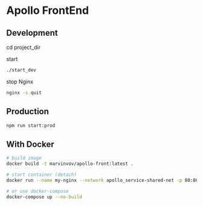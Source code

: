 # Apollo FrontEnd

## Development

cd project_dir

start
```bash
./start_dev
```

stop Nginx
```bash
nginx -s quit
```

## Production
```bash
npm run start:prod 
```

## With Docker

```bash
# build image
docker build -t marvinvov/apollo-front:latest .

# start container (detach)
docker run --name my-nginx --network apollo_service-shared-net -p 80:80 marvinvov/apollo-front:latest -d

# or use docker-compose
docker-compose up --no-build 

```

